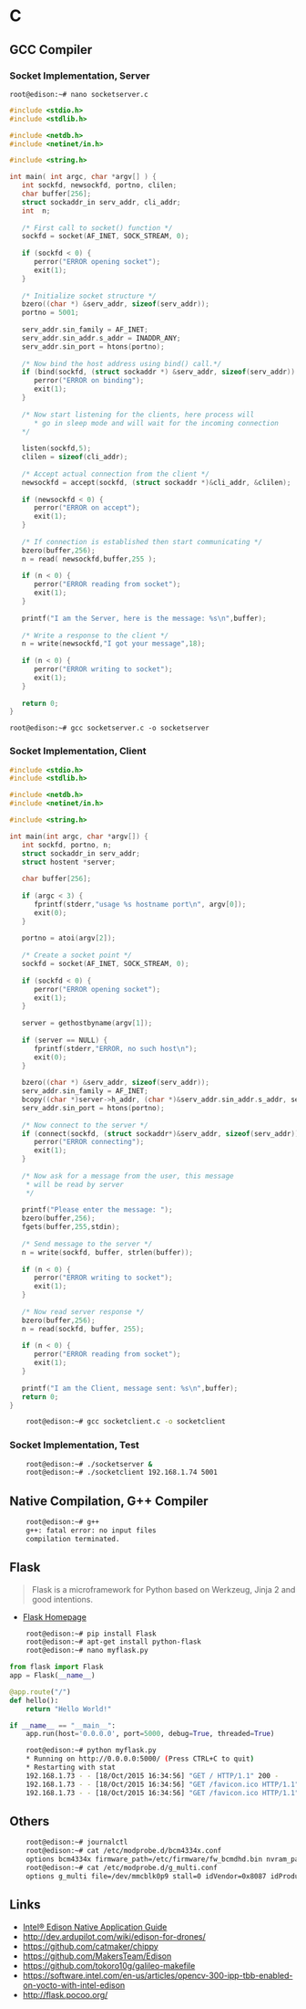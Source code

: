 C
==

## GCC Compiler

### Socket Implementation, Server

    root@edison:~# nano socketserver.c

```C
#include <stdio.h>
#include <stdlib.h>

#include <netdb.h>
#include <netinet/in.h>

#include <string.h>

int main( int argc, char *argv[] ) {
   int sockfd, newsockfd, portno, clilen;
   char buffer[256];
   struct sockaddr_in serv_addr, cli_addr;
   int  n;
   
   /* First call to socket() function */
   sockfd = socket(AF_INET, SOCK_STREAM, 0);
   
   if (sockfd < 0) {
      perror("ERROR opening socket");
      exit(1);
   }
   
   /* Initialize socket structure */
   bzero((char *) &serv_addr, sizeof(serv_addr));
   portno = 5001;
   
   serv_addr.sin_family = AF_INET;
   serv_addr.sin_addr.s_addr = INADDR_ANY;
   serv_addr.sin_port = htons(portno);
   
   /* Now bind the host address using bind() call.*/
   if (bind(sockfd, (struct sockaddr *) &serv_addr, sizeof(serv_addr)) < 0) {
      perror("ERROR on binding");
      exit(1);
   }
      
   /* Now start listening for the clients, here process will
      * go in sleep mode and will wait for the incoming connection
   */
   
   listen(sockfd,5);
   clilen = sizeof(cli_addr);
   
   /* Accept actual connection from the client */
   newsockfd = accept(sockfd, (struct sockaddr *)&cli_addr, &clilen);
	
   if (newsockfd < 0) {
      perror("ERROR on accept");
      exit(1);
   }
   
   /* If connection is established then start communicating */
   bzero(buffer,256);
   n = read( newsockfd,buffer,255 );
   
   if (n < 0) {
      perror("ERROR reading from socket");
      exit(1);
   }
   
   printf("I am the Server, here is the message: %s\n",buffer);
   
   /* Write a response to the client */
   n = write(newsockfd,"I got your message",18);
   
   if (n < 0) {
      perror("ERROR writing to socket");
      exit(1);
   }
      
   return 0;
}
```
    
    root@edison:~# gcc socketserver.c -o socketserver

### Socket Implementation, Client

```C
#include <stdio.h>
#include <stdlib.h>

#include <netdb.h>
#include <netinet/in.h>

#include <string.h>

int main(int argc, char *argv[]) {
   int sockfd, portno, n;
   struct sockaddr_in serv_addr;
   struct hostent *server;
   
   char buffer[256];
   
   if (argc < 3) {
      fprintf(stderr,"usage %s hostname port\n", argv[0]);
      exit(0);
   }
	
   portno = atoi(argv[2]);
   
   /* Create a socket point */
   sockfd = socket(AF_INET, SOCK_STREAM, 0);
   
   if (sockfd < 0) {
      perror("ERROR opening socket");
      exit(1);
   }
	
   server = gethostbyname(argv[1]);
   
   if (server == NULL) {
      fprintf(stderr,"ERROR, no such host\n");
      exit(0);
   }
   
   bzero((char *) &serv_addr, sizeof(serv_addr));
   serv_addr.sin_family = AF_INET;
   bcopy((char *)server->h_addr, (char *)&serv_addr.sin_addr.s_addr, server->h_length);
   serv_addr.sin_port = htons(portno);
   
   /* Now connect to the server */
   if (connect(sockfd, (struct sockaddr*)&serv_addr, sizeof(serv_addr)) < 0) {
      perror("ERROR connecting");
      exit(1);
   }
   
   /* Now ask for a message from the user, this message
    * will be read by server
    */
	
   printf("Please enter the message: ");
   bzero(buffer,256);
   fgets(buffer,255,stdin);
   
   /* Send message to the server */
   n = write(sockfd, buffer, strlen(buffer));
   
   if (n < 0) {
      perror("ERROR writing to socket");
      exit(1);
   }
   
   /* Now read server response */
   bzero(buffer,256);
   n = read(sockfd, buffer, 255);
   
   if (n < 0) {
      perror("ERROR reading from socket");
      exit(1);
   }
	
   printf("I am the Client, message sent: %s\n",buffer);
   return 0;
}
```

```sh
    root@edison:~# gcc socketclient.c -o socketclient
```

### Socket Implementation, Test

```sh
    root@edison:~# ./socketserver &
    root@edison:~# ./socketclient 192.168.1.74 5001
```

## Native Compilation, G++ Compiler

```sh
    root@edison:~# g++
    g++: fatal error: no input files
    compilation terminated.
```

## Flask

> Flask is a microframework for Python based on Werkzeug, Jinja 2 and good intentions.

- [Flask Homepage](http://flask.pocoo.org/)

```sh
    root@edison:~# pip install Flask
    root@edison:~# apt-get install python-flask
    root@edison:~# nano myflask.py 
```

```Python
from flask import Flask
app = Flask(__name__)

@app.route("/")
def hello():
    return "Hello World!"

if __name__ == "__main__":
    app.run(host='0.0.0.0', port=5000, debug=True, threaded=True)
```

```sh
    root@edison:~# python myflask.py
    * Running on http://0.0.0.0:5000/ (Press CTRL+C to quit)
    * Restarting with stat
    192.168.1.73 - - [18/Oct/2015 16:34:56] "GET / HTTP/1.1" 200 -
    192.168.1.73 - - [18/Oct/2015 16:34:56] "GET /favicon.ico HTTP/1.1" 404 -
    192.168.1.73 - - [18/Oct/2015 16:34:56] "GET /favicon.ico HTTP/1.1" 404 -
```

## Others

```sh
    root@edison:~# journalctl 
    root@edison:~# cat /etc/modprobe.d/bcm4334x.conf 
    options bcm4334x firmware_path=/etc/firmware/fw_bcmdhd.bin nvram_path=/etc/firmware/bcmdhd.cal op_mode=4
    root@edison:~# cat /etc/modprobe.d/g_multi.conf  
    options g_multi file=/dev/mmcblk0p9 stall=0 idVendor=0x8087 idProduct=0x0A9E iProduct=Edison iManufacturer=Intel
```

## Links

- [Intel® Edison Native Application Guide](http://www.intel.com/support/edison/sb/CS-035382.htm)
- http://dev.ardupilot.com/wiki/edison-for-drones/
- https://github.com/catmaker/chippy
- https://github.com/MakersTeam/Edison
- https://github.com/tokoro10g/galileo-makefile
- https://software.intel.com/en-us/articles/opencv-300-ipp-tbb-enabled-on-yocto-with-intel-edison
- http://flask.pocoo.org/

